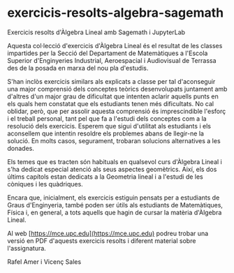 # exercicis-resolts-algebra-sagemath
Exercicis resolts d'Àlgebra Lineal amb Sagemath i JupyterLab

Aquesta col·lecció d'exercicis d'Àlgebra Lineal és el
resultat de les classes impartides per la Secció del Departament
de Matemàtiques a l'Escola Superior d'Enginyeries
Industrial, Aeroespacial i Audiovisual de Terrassa des de la posada
en marxa del nou pla d'estudis.

S'han inclòs exercicis similars als explicats a classe per tal
d'aconseguir una major comprensió dels conceptes teòrics
desenvolupats juntament amb d'altres d'un major grau de dificultat que
intenten aclarir aquells punts en els quals hem constatat que els
estudiants tenen més dificultats. No cal oblidar, però, que per
assolir aquesta comprensió és imprescindible l'esforç i el
treball personal, tant pel que fa a l'estudi dels conceptes com
a la resolució dels exercicis. Esperem que sigui d'utilitat als
estudiants i els aconsellem que intentin resoldre els problemes
abans de llegir-ne la solució. En molts casos, segurament, trobaran
solucions alternatives a les donades.

Els temes que es tracten són habituals en qualsevol curs
d'Àlgebra Lineal i s'ha dedicat especial atenció als seus aspectes
geomètrics. Així, els dos últims capítols estan dedicats a la Geometria lineal
i a l'estudi de les còniques i les quàdriques.

Encara que, inicialment, els exercicis estiguin pensats per a
estudiants de Graus d'Enginyeria, també poden ser útils als
estudiants de Matemàtiques, Física i, en general, a tots aquells
que hagin de cursar la matèria d'Àlgebra Lineal.

Al web [https://mce.upc.edu](https://mce.upc.edu) podreu trobar una versió en
PDF d'aquests exercicis resolts i diferent material sobre l'assignatura.

Rafel Amer i Vicenç Sales
